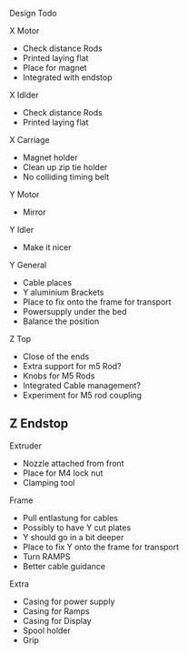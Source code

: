 Design Todo

X Motor
- Check distance Rods
- Printed laying flat
- Place for magnet
- Integrated with endstop

X Idlder
- Check distance Rods
- Printed laying flat

X Carriage
- Magnet holder
- Clean up zip tie holder
- No colliding timing belt

Y Motor
- Mirror

Y Idler
- Make it nicer

Y General
- Cable places
- Y aluminium Brackets
- Place to fix onto the frame for transport
- Powersupply under the bed
- Balance the position

Z Top
- Close of the ends
- Extra support for m5 Rod?
- Knobs for M5 Rods
- Integrated Cable management?
- Experiment for M5 rod coupling

Z Endstop
- 

Extruder
- Nozzle attached from front
- Place for M4 lock nut
- Clamping tool


Frame
- Pull entlastung for cables
- Possibly to have Y cut plates
- Y should go in a bit deeper
- Place to fix Y onto the frame for transport
- Turn RAMPS 
- Better cable guidance

Extra
- Casing for power supply
- Casing for Ramps
- Casing for Display
- Spool holder
- Grip


